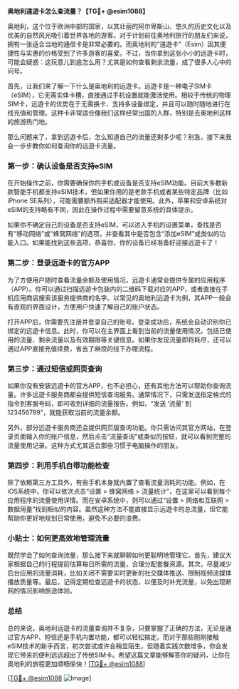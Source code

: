 **奥地利遠遊卡怎么查流量？【TG💪+ @esim1088】**

奥地利，这个位于欧洲中部的国家，以其壮丽的阿尔卑斯山、悠久的历史文化以及优美的自然风光吸引着世界各地的游客。对于计划前往奥地利旅行的朋友们来说，拥有一张适合当地的通信卡是非常必要的。而奥地利的“遠遊卡”（Esim）因其便捷性与实惠的价格受到了许多游客的喜爱。不过，当你拿到这张小小的远遊卡时，可能会疑惑：这玩意儿到底怎么用？尤其是如何查看剩余流量，成了很多人心中的问号。

首先，让我们来了解一下什么是奥地利的远遊卡。远遊卡是一种电子SIM卡（eSIM），它无需实体卡槽，直接通过手机设置就能激活使用。相较于传统的物理SIM卡，远遊卡的优势在于无需换卡、支持多设备绑定，并且可以随时随地进行在线充值和管理。这种卡非常适合像我们这样经常出国的人群，特别是去奥地利这样的旅游热门地。

那么问题来了，拿到远遊卡后，怎么知道自己的流量还剩多少呢？别急，接下来我会一步步教你如何查询你的远遊卡流量。

### **第一步：确认设备是否支持eSIM**
在开始操作之前，你需要确保你的手机或设备是否支持eSIM功能。目前大多数新款智能手机都支持eSIM技术，但如果你用的是老款手机或者某些特定品牌（比如iPhone SE系列），可能需要额外购买适配器才能使用。此外，苹果和安卓系统对eSIM的支持略有不同，因此在操作过程中需要留意系统的具体提示。

如果你不确定自己的设备是否支持eSIM，可以进入手机的设置菜单，查找是否有“移动网络”或“蜂窝网络”的选项，并查看其中是否包含“添加eSIM”或类似的功能入口。如果能找到这些选项，恭喜你，你的设备已经准备好迎接远遊卡了！

### **第二步：登录远遊卡的官方APP**
为了方便用户随时查看流量余额及使用情况，远遊卡通常会提供专属的应用程序（APP）。你可以通过扫描远遊卡包装内的二维码下载对应的APP，或者直接在手机应用商店搜索该服务提供商的名字。以常见的奥地利远遊卡为例，其APP一般会有直观的界面设计，方便用户快速了解自己的账户状态。

打开APP后，你需要先注册并登录自己的账号。登录成功后，系统会自动识别你已绑定的远遊卡信息。此时，你可以在主界面上看到当前的流量使用情况，包括已使用的流量、剩余流量以及有效期限等关键信息。如果你发现流量即将耗尽，还可以通过APP直接充值续费，省去了麻烦的线下办理流程。

### **第三步：通过短信或网页查询**
如果你没有安装远遊卡的官方APP，也不必担心，还有其他方法可以帮助你查询流量。许多远遊卡服务商都会提供短信查询服务。通常情况下，只需发送指定格式的指令到客服号码，即可收到详细的流量报告。例如，“发送 ‘流量’ 到 123456789”，就能获取当前的流量余额。

另外，部分远遊卡服务商还会提供网页版查询功能。你只需访问其官方网站，在登录页面输入你的账户信息，然后点击“流量查询”或类似的按钮，就可以看到完整的流量使用记录。这种方式尤其适合那些习惯于电脑操作的朋友。

### **第四步：利用手机自带功能检查**
除了依赖第三方工具外，有些手机本身就内置了查看流量消耗的功能。例如，在iOS系统中，你可以依次点击“设置 > 蜂窝网络 > 流量统计”，在这里可以看到每个应用程序的流量使用详情。而在安卓系统中，则可以通过“设置 > 网络和互联网 > 数据用量”找到相似的内容。虽然这种方法不能直接显示远遊卡的总流量，但它能帮助你更好地规划日常使用，避免不必要的浪费。

### **小贴士：如何更高效地管理流量**
既然学会了如何查询流量，那么接下来就聊聊如何更聪明地管理它。首先，建议大家根据自己的行程提前估算每日所需的流量，合理分配套餐资源。其次，尽量减少后台应用的流量消耗，比如关闭不需要实时更新的社交媒体推送、限制视频流媒体播放质量等。最后，记得定期检查远遊卡的状态，以便及时补充流量，以免出现断网的情况影响旅途体验。

### **总结**
总的来说，奥地利远遊卡的流量查询并不复杂，只要掌握了正确的方法，无论是通过官方APP、短信还是手机内置功能，都可以轻松搞定。而对于那些刚刚接触eSIM技术的新手而言，初次尝试或许会稍显陌生，但随着实践次数增多，你会发现它带来的便利远远超出了传统SIM卡。希望这篇文章能够解答你的疑问，让你在奥地利的旅程更加顺畅愉快！[[TG💪+ @esim1088](https://t.me/s/esim1088)]

[[TG💪+ @esim1088](https://t.me/s/esim1088) ![Image](https://i.postimg.cc/4NQfJmqS/Snipaste-2025-05-13-00-14-12.png)]